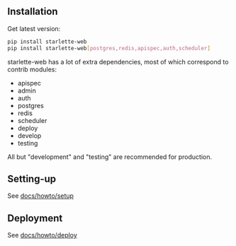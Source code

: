 ## Installation

Get latest version:

```bash
pip install starlette-web
pip install starlette-web[postgres,redis,apispec,auth,scheduler]
```

starlette-web has a lot of extra dependencies, most of which correspond to contrib modules:
- apispec
- admin
- auth
- postgres
- redis
- scheduler
- deploy
- develop
- testing

All but "development" and "testing" are recommended for production.

## Setting-up

See [docs/howto/setup](./setup/README.md)

## Deployment

See [docs/howto/deploy](./deploy/README.md)
